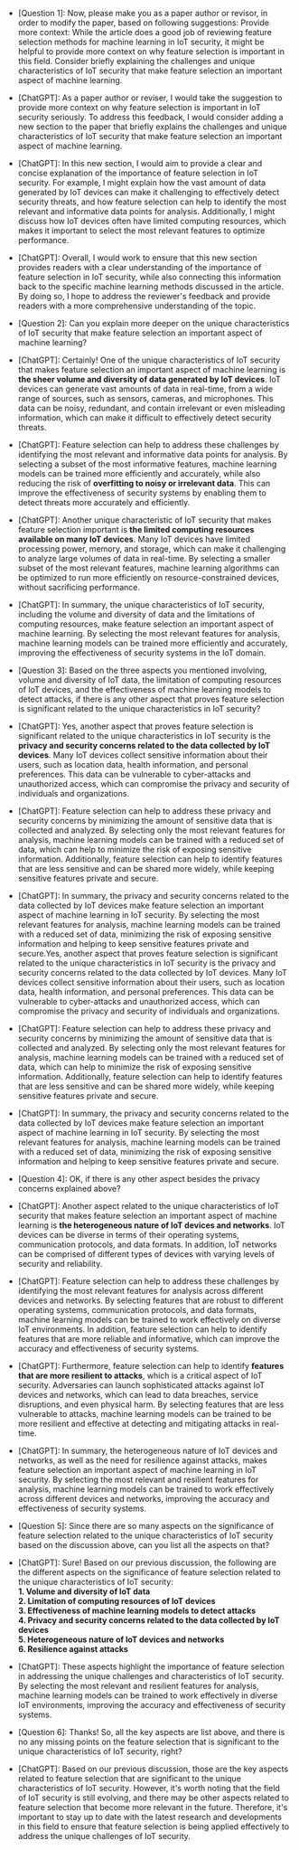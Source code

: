 - [Question 1]: Now, please make you as a paper author or revisor, in order to modify the paper, based on following suggestions: Provide more context: While the article does a good job of reviewing feature selection methods for machine learning in IoT security, it might be helpful to provide more context on why feature selection is important in this field. Consider briefly explaining the challenges and unique characteristics of IoT security that make feature selection an important aspect of machine learning.

- [ChatGPT]: As a paper author or reviser, I would take the suggestion to provide more context on why feature selection is important in IoT security seriously. To address this feedback, I would consider adding a new section to the paper that briefly explains the challenges and unique characteristics of IoT security that make feature selection an important aspect of machine learning.

- [ChatGPT]: In this new section, I would aim to provide a clear and concise explanation of the importance of feature selection in IoT security. For example, I might explain how the vast amount of data generated by IoT devices can make it challenging to effectively detect security threats, and how feature selection can help to identify the most relevant and informative data points for analysis. Additionally, I might discuss how IoT devices often have limited computing resources, which makes it important to select the most relevant features to optimize performance.

- [ChatGPT]: Overall, I would work to ensure that this new section provides readers with a clear understanding of the importance of feature selection in IoT security, while also connecting this information back to the specific machine learning methods discussed in the article. By doing so, I hope to address the reviewer's feedback and provide readers with a more comprehensive understanding of the topic.


- [Question 2]: Can you explain more deeper on the unique characteristics of IoT security that make feature selection an important aspect of machine learning?

- [ChatGPT]: Certainly! One of the unique characteristics of IoT security that makes feature selection an important aspect of machine learning is **the sheer volume and diversity of data generated by IoT devices**. IoT devices can generate vast amounts of data in real-time, from a wide range of sources, such as sensors, cameras, and microphones. This data can be noisy, redundant, and contain irrelevant or even misleading information, which can make it difficult to effectively detect security threats.

- [ChatGPT]: Feature selection can help to address these challenges by identifying the most relevant and informative data points for analysis. By selecting a subset of the most informative features, machine learning models can be trained more efficiently and accurately, while also reducing the risk of **overfitting to noisy or irrelevant data**. This can improve the effectiveness of security systems by enabling them to detect threats more accurately and efficiently.

- [ChatGPT]: Another unique characteristic of IoT security that makes feature selection important is **the limited computing resources available on many IoT devices**. Many IoT devices have limited processing power, memory, and storage, which can make it challenging to analyze large volumes of data in real-time. By selecting a smaller subset of the most relevant features, machine learning algorithms can be optimized to run more efficiently on resource-constrained devices, without sacrificing performance.

- [ChatGPT]: In summary, the unique characteristics of IoT security, including the volume and diversity of data and the limitations of computing resources, make feature selection an important aspect of machine learning. By selecting the most relevant features for analysis, machine learning models can be trained more efficiently and accurately, improving the effectiveness of security systems in the IoT domain.


- [Question 3]: Based on the three aspects you mentioned involving, volume and diversity of IoT data, the limitation of computing resources of IoT devices, and the effectiveness of machine learning models to detect attacks, if there is any other aspect that proves feature selection is significant related to the unique characteristics in IoT security?

- [ChatGPT]: Yes, another aspect that proves feature selection is significant related to the unique characteristics in IoT security is the **privacy and security concerns related to the data collected by IoT devices**. Many IoT devices collect sensitive information about their users, such as location data, health information, and personal preferences. This data can be vulnerable to cyber-attacks and unauthorized access, which can compromise the privacy and security of individuals and organizations.

- [ChatGPT]: Feature selection can help to address these privacy and security concerns by minimizing the amount of sensitive data that is collected and analyzed. By selecting only the most relevant features for analysis, machine learning models can be trained with a reduced set of data, which can help to minimize the risk of exposing sensitive information. Additionally, feature selection can help to identify features that are less sensitive and can be shared more widely, while keeping sensitive features private and secure.

- [ChatGPT]: In summary, the privacy and security concerns related to the data collected by IoT devices make feature selection an important aspect of machine learning in IoT security. By selecting the most relevant features for analysis, machine learning models can be trained with a reduced set of data, minimizing the risk of exposing sensitive information and helping to keep sensitive features private and secure.Yes, another aspect that proves feature selection is significant related to the unique characteristics in IoT security is the privacy and security concerns related to the data collected by IoT devices. Many IoT devices collect sensitive information about their users, such as location data, health information, and personal preferences. This data can be vulnerable to cyber-attacks and unauthorized access, which can compromise the privacy and security of individuals and organizations.

- [ChatGPT]: Feature selection can help to address these privacy and security concerns by minimizing the amount of sensitive data that is collected and analyzed. By selecting only the most relevant features for analysis, machine learning models can be trained with a reduced set of data, which can help to minimize the risk of exposing sensitive information. Additionally, feature selection can help to identify features that are less sensitive and can be shared more widely, while keeping sensitive features private and secure.

- [ChatGPT]: In summary, the privacy and security concerns related to the data collected by IoT devices make feature selection an important aspect of machine learning in IoT security. By selecting the most relevant features for analysis, machine learning models can be trained with a reduced set of data, minimizing the risk of exposing sensitive information and helping to keep sensitive features private and secure.


- [Question 4]: OK, if there is any other aspect besides the privacy concerns explained above?

- [ChatGPT]: Another aspect related to the unique characteristics of IoT security that makes feature selection an important aspect of machine learning is **the heterogeneous nature of IoT devices and networks**. IoT devices can be diverse in terms of their operating systems, communication protocols, and data formats. In addition, IoT networks can be comprised of different types of devices with varying levels of security and reliability.

- [ChatGPT]: Feature selection can help to address these challenges by identifying the most relevant features for analysis across different devices and networks. By selecting features that are robust to different operating systems, communication protocols, and data formats, machine learning models can be trained to work effectively on diverse IoT environments. In addition, feature selection can help to identify features that are more reliable and informative, which can improve the accuracy and effectiveness of security systems.

- [ChatGPT]: Furthermore, feature selection can help to identify **features that are more resilient to attacks**, which is a critical aspect of IoT security. Adversaries can launch sophisticated attacks against IoT devices and networks, which can lead to data breaches, service disruptions, and even physical harm. By selecting features that are less vulnerable to attacks, machine learning models can be trained to be more resilient and effective at detecting and mitigating attacks in real-time.

- [ChatGPT]: In summary, the heterogeneous nature of IoT devices and networks, as well as the need for resilience against attacks, makes feature selection an important aspect of machine learning in IoT security. By selecting the most relevant and resilient features for analysis, machine learning models can be trained to work effectively across different devices and networks, improving the accuracy and effectiveness of security systems.


- [Question 5]: Since there are so many aspects on the significance of feature selection related to the unique characteristics of IoT security based on the discussion above, can you list all the aspects on that?

- [ChatGPT]: Sure! Based on our previous discussion, the following are the different aspects on the significance of feature selection related to the unique characteristics of IoT security:  
**1. Volume and diversity of IoT data**  
**2. Limitation of computing resources of IoT devices**      
**3. Effectiveness of machine learning models to detect attacks**    
**4. Privacy and security concerns related to the data collected by IoT devices**  
**5. Heterogeneous nature of IoT devices and networks**  
**6. Resilience against attacks**  
- [ChatGPT]: These aspects highlight the importance of feature selection in addressing the unique challenges and characteristics of IoT security. By selecting the most relevant and resilient features for analysis, machine learning models can be trained to work effectively in diverse IoT environments, improving the accuracy and effectiveness of security systems.


- [Question 6]: Thanks! So, all the key aspects are list above, and there is no any missing points on the feature selection that is significant to the unique characteristics of IoT security, right?

- [ChatGPT]: Based on our previous discussion, those are the key aspects related to feature selection that are significant to the unique characteristics of IoT security. However, it's worth noting that the field of IoT security is still evolving, and there may be other aspects related to feature selection that become more relevant in the future. Therefore, it's important to stay up to date with the latest research and developments in this field to ensure that feature selection is being applied effectively to address the unique challenges of IoT security.

